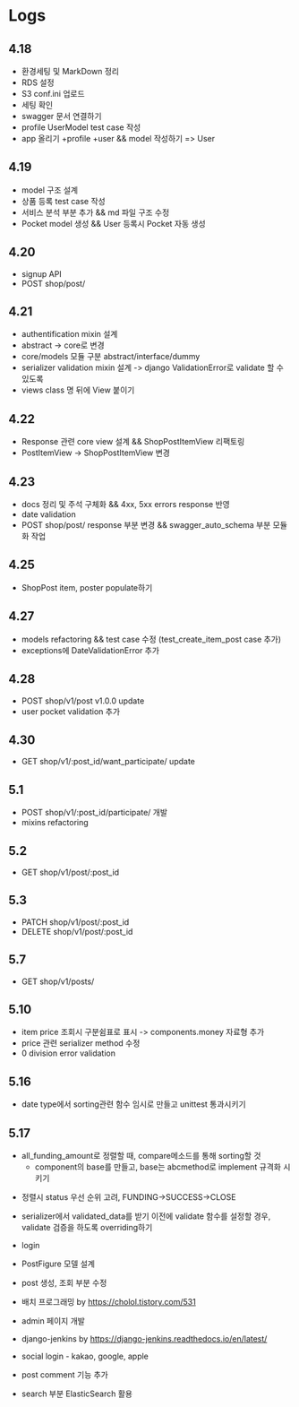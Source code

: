 # Logs

## 4.18

+ 환경세팅 및 MarkDown 정리
+ RDS 설정
+ S3 conf.ini 업로드
+ 세팅 확인
+ swagger 문서 연결하기
+ profile UserModel test case 작성
+ app 올리기 +profile +user && model 작성하기 => User

## 4.19

+ model 구조 설계
+ 상품 등록 test case 작성
+ 서비스 분석 부분 추가 && md 파일 구조 수정
+ Pocket model 생성 && User 등록시 Pocket 자동 생성

## 4.20

+ signup API
+ POST shop/post/

## 4.21

+ authentification mixin 설계
+ abstract -> core로 변경
+ core/models 모듈 구분 abstract/interface/dummy
+ serializer validation mixin 설계 -> django ValidationError로 validate 할 수 있도록
+ views class 명 뒤에 View 붙이기

## 4.22

+ Response 관련 core view 설계 && ShopPostItemView 리팩토링
+ PostItemView -> ShopPostItemView 변경

## 4.23

+ docs 정리 및 주석 구체화 && 4xx, 5xx errors response 반영
+ date validation
+ POST shop/post/ response 부분 변경 && swagger_auto_schema 부분 모듈화 작업

## 4.25

+ ShopPost item, poster populate하기

## 4.27

+ models refactoring && test case 수정 (test_create_item_post case 추가)
+ exceptions에 DateValidationError 추가

## 4.28

+ POST shop/v1/post v1.0.0 update
+ user pocket validation 추가

## 4.30

+ GET shop/v1/:post_id/want_participate/ update

## 5.1

+ POST shop/v1/:post_id/participate/ 개발
+ mixins refactoring

## 5.2

+ GET shop/v1/post/:post_id

## 5.3

+ PATCH shop/v1/post/:post_id
+ DELETE shop/v1/post/:post_id

## 5.7

+ GET shop/v1/posts/

## 5.10

+ item price 조회시 구분쉼표로 표시 -> components.money 자료형 추가
+ price 관련 serializer method 수정
+ 0 division error validation

## 5.16

+ date type에서 sorting관련 함수 임시로 만들고 unittest 통과시키기

## 5.17

+ all_funding_amount로 정렬할 때, compare메소드를 통해 sorting할 것
  + component의 base를 만들고, base는 abcmethod로 implement 규격화 시키기

- 정렬시 status 우선 순위 고려, FUNDING->SUCCESS->CLOSE
- serializer에서 validated_data를 받기 이전에 validate 함수를 설정할 경우, validate 검증을 하도록 overriding하기

- login
- PostFigure 모델 설계
- post 생성, 조회 부분 수정
- 배치 프로그래밍 by https://cholol.tistory.com/531
- admin 페이지 개발
- django-jenkins by https://django-jenkins.readthedocs.io/en/latest/
- social login - kakao, google, apple
- post comment 기능 추가
- search 부분 ElasticSearch 활용
